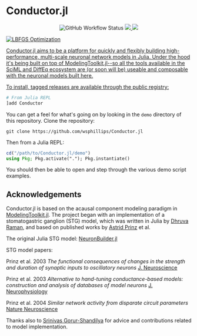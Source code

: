 # Conductor.jl

<p align="center">
<img src="https://img.shields.io/github/actions/workflow/status/wsphillips/Conductor.jl/CI.yml?branch=main&label=Tests&logo=julia&style=for-the-badge" alt="GitHub Workflow Status" />
<a href="https://wsphillips.github.io/Conductor.jl/stable">
<img src="https://img.shields.io/badge/docs-stable-blue.svg?style=for-the-badge" />
</a>
<a href="https://wsphillips.github.io/Conductor.jl/dev">
<img src="https://img.shields.io/badge/docs-dev-blue.svg?style=for-the-badge"/>
</p>

![LBFGS Optimization](lbfgs_stgneuron_infinite.gif)

Conductor.jl aims to be a platform for quickly and flexibly building high-performance,
multi-scale neuronal network models in Julia. Under the hood it's being built on top of
ModelingToolkit.jl--so all the tools available in the SciML and DiffEq ecosystem are (or
soon will be) useable and composable with the neuronal models built here.

To install, tagged releases are available through the public registry:

```julia
# From Julia REPL
]add Conductor
```

You can get a feel for what's going on by looking in
the `demo` directory of this repository. Clone the repository:

```
git clone https://github.com/wsphillips/Conductor.jl
```
Then from a Julia REPL:
```julia
cd("/path/to/Conductor.jl/demo")
using Pkg; Pkg.activate("."); Pkg.instantiate()
```

You should then be able to open and step through the various demo script examples.

## Acknowledgements

Conductor.jl is based on the acausal component modeling paradigm in
[ModelingToolkit.jl](https://github.com/SciML/ModelingToolkit.jl). The project began with an implementation of a stomatogastric ganglion (STG) model,
which was written in Julia by [Dhruva Raman](http://www-control.eng.cam.ac.uk/Main/DhruvaRaman), and based on published works by [Astrid Prinz](http://www.biology.emory.edu/research/Prinz/) et
al.

The original Julia STG model: [NeuronBuilder.jl](https://github.com/Dhruva2/NeuronBuilder)

STG model papers:

Prinz et al. 2003 *The functional consequences of changes in the strength and duration of synaptic inputs to
oscillatory neurons* [J. Neuroscience](https://www.jneurosci.org/content/23/3/943.full)

Prinz et al. 2003 *Alternative to hand-tuning conductance-based models: construction and
analysis of databases of model neurons* [J.
Neurophysiology](https://journals.physiology.org/doi/full/10.1152/jn.00641.2003)

Prinz et al. 2004 *Similar network activity from disparate circuit parameters* [Nature
Neuroscience](https://www.nature.com/articles/nn1352)

Thanks also to [Srinivas Gorur-Shandilya](https://srinivas.gs/) for advice and
contributions related to model implementation.
